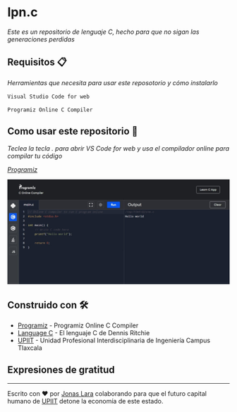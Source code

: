 # Ipn.c

_Este es un repositorio de lenguaje C, hecho para que no sigan las generaciones perdidas_


## Requisitos 📋

_Herramientas que necesita para usar este reposotorio y cómo instalarlo_

```
Visual Studio Code for web
```
```
Programiz Online C Compiler 
```

## Como usar este repositorio 🔧

_Teclea la tecla . para abrir VS Code for web y usa el compilador online para compilar tu código_

_[Programiz](https://www.programiz.com/c-programming/online-compiler/)_

<img src=1.jpeg alt="#"/>


## Construido con 🛠️

* [Programiz](https://www.programiz.com/c-programming/online-compiler/) - Programiz Online C Compiler 
* [Language C](https://www.amazon.com/Programming-Language-2nd-Brian-Kernighan/dp/0131103628/ref=sr_1_1?dchild=1&keywords=language+c+dennis&qid=1618383287&sr=8-1) - El lenguaje C de Dennis Ritchie
* [UPIIT](https://www.upiit.ipn.mx/) - Unidad Profesional Interdisciplinaria de Ingeniería Campus Tlaxcala

## Expresiones de gratitud

---
Escrito con ❤️ por [Jonas Lara](https://www.linkedin.com/in/jonas1ara/) colaborando para que el futuro capital humano de [UPIIT](https://www.upiit.ipn.mx/) detone la economía de este estado.

